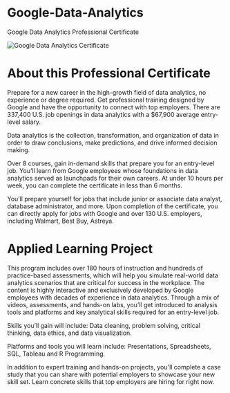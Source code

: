 # Google-Data-Analytics
Google Data Analytics Professional Certificate

![Google Data Analytics Certificate](https://user-images.githubusercontent.com/109202217/188392477-9478c58c-88d2-4e66-aee3-deb2cbd12de6.png)


# About this Professional Certificate

Prepare for a new career in the high-growth field of data analytics, no experience or degree required. Get professional training designed by Google and have the opportunity to connect with top employers. There are 337,400 U.S. job openings in data analytics with a $67,900 average entry-level salary.

Data analytics is the collection, transformation, and organization of data in order to draw conclusions, make predictions, and drive informed decision making.

Over 8 courses, gain in-demand skills that prepare you for an entry-level job. You’ll learn from Google employees whose foundations in data analytics served as launchpads for their own careers. At under 10 hours per week, you can complete the certificate in less than 6 months.

You’ll prepare yourself for jobs that include junior or associate data analyst, database administrator, and more. Upon completion of the certificate, you can directly apply for jobs with Google and over 130 U.S. employers, including Walmart, Best Buy, Astreya.

# Applied Learning Project

This program includes over 180 hours of instruction and hundreds of practice-based assessments, which will help you simulate real-world data analytics scenarios that are critical for success in the workplace. The content is highly interactive and exclusively developed by Google employees with decades of experience in data analytics. Through a mix of videos, assessments, and hands-on labs, you’ll get introduced to analysis tools and platforms and key analytical skills required for an entry-level job.

Skills you’ll gain will include: Data cleaning, problem solving, critical thinking, data ethics, and data visualization.

Platforms and tools you will learn include: Presentations, Spreadsheets, SQL, Tableau and R Programming.

In addition to expert training and hands-on projects, you'll complete a case study that you can share with potential employers to showcase your new skill set. Learn concrete skills that top employers are hiring for right now.
